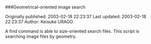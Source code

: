 ###Geometrical-oriented image search

Originally published: 2003-02-18 22:23:37
Last updated: 2003-02-18 22:23:37
Author: Keisuke URAGO

A find command is able to size-oriented search files. This script is searching image files by geometry.